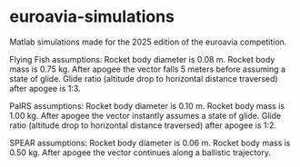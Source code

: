 # euroavia-simulations
Matlab simulations made for the 2025 edition of the euroavia competition.

Flying Fish assumptions:
Rocket body diameter is 0.08 m.
Rocket body mass is 0.75 kg.
After apogee the vector falls 5 meters before assuming a state of glide.
Glide ratio (altitude drop to horizontal distance traversed) after apogee is 1:3.

PaIRS assumptions:
Rocket body diameter is 0.10 m.
Rocket body mass is 1.00 kg.
After apogee the vector instantly assumes a state of glide.
Glide ratio (altitude drop to horizontal distance traversed) after apogee is 1:2.

SPEAR assumptions:
Rocket body diameter is 0.06 m.
Rocket body mass is 0.50 kg.
After apogee the vector continues along a ballistic trajectory.
